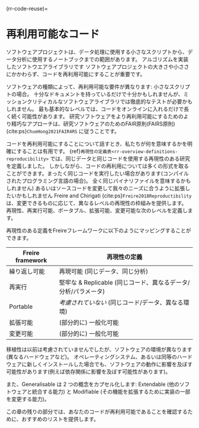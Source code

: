 (rr-code-reuse)=
# 再利用可能なコード
ソフトウェアプロジェクトは、データ処理に使用する小さなスクリプトから、データ分析に使用するノートブックまでの範囲があります。 アルゴリズムを実装したソフトウエアライブラリです ソフトウェアプロジェクトの大きさや小ささにかかわらず、コードを再利用可能にすることが重要です。

ソフトウェアの種類によって、再利用可能な要件が異なります: 小さなスクリプトの場合。 十分なドキュメントを持っているだけで十分かもしれませんが、ミッションクリティカルなソフトウェアライブラリでは徹底的なテストが必要かもしれません。 最も基本的なレベルでは、コードをオンラインに入れるだけで長く続く可能性があります。 研究ソフトウェアをより再利用可能にするためのより精巧なアプローチは、研究ソフトウェアのためのFAIR原則(FAIRS原則) {cite:ps}`ChueHong2021FAIR4RS` に従うことです。

コードを再利用可能にすることについて話すとき、私たちが何を意味するかを明確にすることは有用です。 
{ref}`再現性の定義表<rr-overview-definitions-reproducibility>` では、同じデータと同じコードを使用する再現性のある研究を定義しました。 しかしながら、コードの再利用については多くの形式を取ることができます。まったく同じコードを実行したい場合があります(コンパイルされたプログラミング言語の場合)。 全く同じバイナリファイルを意味するかもしれません) あるいはソースコードを変更して我々のニーズに合うように拡張したいかもしれません Freire and Chirigati {cite:ps}`Freire2018Reproductibility` は、変更できるものに応じて、異なるレベルの再現性の枠組みを提供します。 再現性、再実行可能、ポータブル、拡張可能、変更可能な次のレベルを定義します。

再現性のある定義をFreireフレームワークに以下のようにマッピングすることができます。

| Freire framework | 再現性の定義                                   |
| ---------------- | ---------------------------------------- |
| 繰り返し可能           | 再現可能 (同じデータ、同じ分析)                        |
| 再実行              | 堅牢な & Replicable (同じコード、異なるデータ/分析/パラメータ) |
| Portable         | *考慮されていない* (同じコード/データ、異なる環境)             |
| 拡張可能             | (部分的に) 一般化可能                             |
| 変更可能             | (部分的に) 一般化可能                             |

移植性は以前は考慮されていませんでしたが、ソフトウェアの環境が異なります (異なるハードウェアなど)。 オペレーティングシステム、あるいは同等のハードウェアに新しくインストールした場合でも、ソフトウェアの動作に影響を及ぼす可能性があります(例えば依存関係に影響を及ぼす可能性があります)。

また、Generalisable は 2 つの概念をカプセル化します: Extendable (他のソフトウェアと統合する能力) と Modifiable (その機能を拡張するために実装の一部を変更する能力)。

この章の残りの部分では、あなたのコードが再利用可能であることを確認するために、おすすめのリストを提供します。
